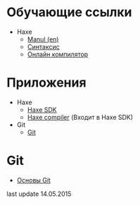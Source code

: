# Обучающие ссылки
* Haxe
    * [Manul (en)](http://haxe.org/manual/introduction.html) 
    * [Синтаксис](http://old.haxe.org/ref/syntax?lang=ru)
    * [Онлайн компилятор](http://try.haxe.org/)

# Приложения
* Haxe
    * [Haxe SDK](http://www.flashdevelop.org/)
    * [Haxe compiler](http://haxe.org/download/) (Входит в Haxe SDK)
* Git
    * [Git](http://git-scm.com/)

# Git
* [Основы Git](http://git-scm.com/book/ru/v1/%D0%92%D0%B2%D0%B5%D0%B4%D0%B5%D0%BD%D0%B8%D0%B5-%D0%9E%D1%81%D0%BD%D0%BE%D0%B2%D1%8B-Git)


last update 14.05.2015